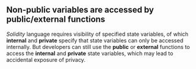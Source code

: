 ## Non-public variables are accessed by public/external functions
*Solidity* language requires visibility of specified state variables, of which **internal** and **private** specify that state variables can only be accessed internally. But developers can still use the **public** or     **external** functions to access the **internal** and **private** state variables, which may lead to accidental exposure of privacy.